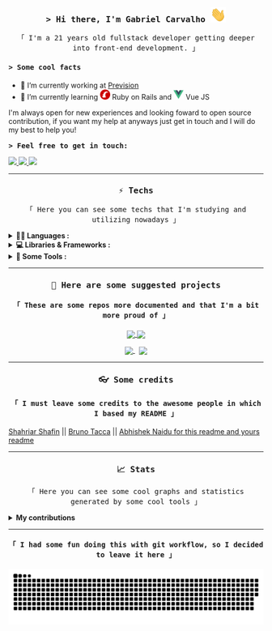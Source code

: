 

<h3 align="center"><samp>&gt; Hi there, I'm Gabriel Carvalho <img src="/public/waving.gif" height="30px" alt="Hi there" /></samp></h3>

<p align="center"> <samp>「 I'm a 21 years old fullstack developer getting deeper into front-end development. 」</samp> </p>

<h4><samp>&gt; Some cool facts</samp></h4>

- 🔭 I’m currently working at [Prevision](https://www.prevision.com.br/)
- 🌱 I’m currently learning <a href="https://rubyonrails.org/"><img src="/public/rails.png" height="20px" alt="Ruby on Rails" /></a> Ruby on Rails and <a href="https://vuejs.org/"><img src="/public/vuejs.png" height="20px" alt="Vue JS" /></a> Vue JS

I'm always open for new experiences and looking foward to open source contribution, if you want my help at anyways just get in touch and I will do my best to help you!

<b><samp>&gt; Feel free to get in touch: </samp></b>
<p>
<a href="https://www.linkedin.com/in/gcb/">
	<img src="https://img.shields.io/badge/LinkedIn-0077B5?style=for-the-badge&logo=linkedin&logoColor=white" />
</a>
<a href="mailto:braga.gabrielcarvalho@gmail.com">
	<img src="https://img.shields.io/badge/Email_me-D14836?style=for-the-badge&logo=gmail&logoColor=white" />
</a>
<a href="https://discord.com/app" target="_blank">
  <img src="https://img.shields.io/badge/gcarvalho%234211-%237289DA.svg?style=for-the-badge&logo=discord&logoColor=white"/>
</a>
</p>

---

<h3 align="center"><samp> ⚡ Techs </samp></h3>
<p align="center"> <samp>「 Here you can see some techs that I'm studying and utilizing nowadays 」</samp> </p>

<details>
	<summary><b>👨‍💻 Languages :</b></summary>
	</br>

![HTML5](https://img.shields.io/badge/HTML5-E34F26?style=for-the-badge&logo=html5&logoColor=white)
![CSS3](https://img.shields.io/badge/CSS3-1572B6?style=for-the-badge&logo=css3&logoColor=white)
![JavaScript](https://img.shields.io/badge/JavaScript-323330?style=for-the-badge&logo=javascript&logoColor=F7DF1E)
![TypeScript](https://img.shields.io/badge/Typescript-007ACC?style=for-the-badge&logo=typescript&logoColor=white)
![Ruby](https://img.shields.io/badge/Ruby-CC0000?style=for-the-badge&logo=ruby&logoColor=white)
![Python](https://img.shields.io/badge/Python-ffDE57?style=for-the-badge&logo=python&logoColor=4584b6)
![Rust](https://img.shields.io/badge/Rust-b7410e?style=for-the-badge&logo=rust)
</details>

<details>
	<summary><b>💻 Libraries & Frameworks :</b></summary>
	</br>

![React](https://img.shields.io/badge/React-20232A?style=for-the-badge&logo=react&logoColor=61DAFB)
![Next JS](https://img.shields.io/badge/Next-black?style=for-the-badge&logo=next.js&logoColor=white)
![Vue.JS](https://img.shields.io/badge/Vue.js-35495e?&style=for-the-badge&logo=vue.js)
![Chakra UI](https://img.shields.io/badge/Chakra_UI-E6FFFA?&style=for-the-badge&logo=chakraui)
![Nodejs](https://img.shields.io/badge/Node.js-339933?style=for-the-badge&logo=nodedotjs&logoColor=white)
![Ruby on Rails](https://img.shields.io/badge/Ruby_on_rails-CC0000?style=for-the-badge&logo=ruby-on-rails&logoColor=white)
</details>

<details>
	<summary><b>🔧 Some Tools :</b></summary>
	</br>
	
![Docker](https://img.shields.io/badge/Docker-007ACC?style=for-the-badge&logo=docker&logoColor=white)
![Git](https://img.shields.io/badge/git-%23F05033.svg?style=for-the-badge&logo=git&logoColor=white)
![Figma](https://img.shields.io/badge/figma-%23F24E1E.svg?style=for-the-badge&logo=figma&logoColor=white)
![LaTeX](https://img.shields.io/badge/latex-%23008080.svg?style=for-the-badge&logo=latex&logoColor=white)
![Insomnia](https://img.shields.io/badge/Insomnia-black?style=for-the-badge&logo=insomnia&logoColor=5849BE)
![Visual Studio Code](https://img.shields.io/badge/Visual%20Studio%20Code-0078d7.svg?style=for-the-badge&logo=visual-studio-code&logoColor=white)
![NPM](https://img.shields.io/badge/npm-CB3837?style=for-the-badge&logo=npm&logoColor=white)
![Yarn](https://img.shields.io/badge/Yarn-007ACC?style=for-the-badge&logo=yarn&logoColor=white)

</details>

---

<h3 align="center"><samp> 🙋 Here are some suggested projects </samp></h3>

<h4 align="center"><samp>「 These are some repos more documented and that I'm a bit more proud of 」</samp></h4>

<p align="center">
	<a href="https://github.com/GbCarvalho/ignews">
		<img width='49%' align="center"src="https://github-readme-stats.vercel.app/api/pin/?username=gbcarvalho&repo=ignews&border_color=FFFFFF&bg_color=0D1117&title_color=C9D1D9&text_color=8B949E&icon_color=02D892" />
	</a>
	<a href="https://github.com/GbCarvalho/spacetraveling">
		<img width='49%' align="center"src="https://github-readme-stats.vercel.app/api/pin/?username=gbcarvalho&repo=spacetraveling&border_color=FFFFFF&bg_color=0D1117&title_color=C9D1D9&text_color=8B949E&icon_color=02D892" />
	</a>
</p>
<p align="center">
	<a href="https://github.com/GbCarvalho/problemongs">
		<img width='49%' align="center"src="https://github-readme-stats.vercel.app/api/pin/?username=gbcarvalho&repo=problemongs&border_color=FFFFFF&bg_color=0D1117&title_color=C9D1D9&text_color=8B949E&icon_color=02D892" />
	</a>
	<span>&nbsp;</span>
	<a href="https://github.com/GbCarvalho/DashIg">
		<img width='49%' align="center"src="https://github-readme-stats.vercel.app/api/pin/?username=gbcarvalho&repo=DashIg&border_color=FFFFFF&bg_color=0D1117&title_color=C9D1D9&text_color=8B949E&icon_color=02D892" />
	</a>
</p>

---

<h3 align="center"><samp> 👓 Some credits </samp></h3>

<h4 align="center"><samp>「 I must leave some credits to the awesome people in which I based my README 」</samp></h4>
	
[Shahriar Shafin](https://github.com/shahriarshafin/shahriarshafin/blob/main/README.md) || [Bruno Tacca](https://github.com/brunotacca/brunotacca) || [Abhishek Naidu for this readme and yours readme](https://github.com/abhisheknaiidu/awesome-github-profile-readme#descriptive-)

---

<h3 align="center"><samp> 📈 Stats </samp></h3>
<p align="center"> <samp>「 Here you can see some cool graphs and statistics generated by some cool tools 」</samp> </p>
<details>
	<summary><b>My contributions</b></summary>
	</br>
	<p align="center">
		<img width="48%" height="195" src="https://github-readme-stats.vercel.app/api?username=gbcarvalho&show_icons=true&hide_border=true&theme=nord" />
		<img width="48%" height="195" src="https://github-readme-stats.vercel.app/api/top-langs/?username=gbcarvalho&layout=compact&&hide_border=true&langs_count=5&theme=nord"/>
	</p>
	
	<p align="center">
		<img align="center" src="https://activity-graph.herokuapp.com/graph?username=gbcarvalho&hide_border=true&theme=nord" alt="graph">
	</p>
 </details>

---


<h4 align="center"><samp>「 I had some fun doing this with git workflow, so I decided to leave it here 」</samp></h4>

<p align="center">
	<img align="center" src="https://github.com/GBcarvalho/GBcarvalho/blob/output/github-contribution-grid-snake.svg" alt="snake">
</p>

</details>
